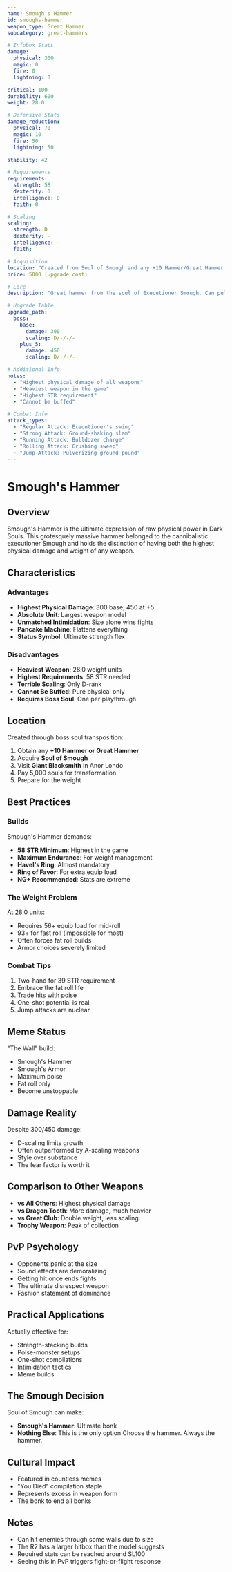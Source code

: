 ```yaml
---
name: Smough's Hammer
id: smoughs-hammer
weapon_type: Great Hammer
subcategory: great-hammers

# Infobox Stats
damage:
  physical: 300
  magic: 0
  fire: 0
  lightning: 0

critical: 100
durability: 600
weight: 28.0

# Defensive Stats  
damage_reduction:
  physical: 70
  magic: 10
  fire: 50
  lightning: 50

stability: 42

# Requirements
requirements:
  strength: 58
  dexterity: 0
  intelligence: 0
  faith: 0

# Scaling
scaling:
  strength: D
  dexterity: -
  intelligence: -
  faith: -

# Acquisition
location: "Created from Soul of Smough and any +10 Hammer/Great Hammer."
price: 5000 (upgrade cost)

# Lore
description: "Great hammer from the soul of Executioner Smough. Can pulverize victims, leaving only a moist spot."

# Upgrade Table
upgrade_path:
  boss:
    base:
      damage: 300
      scaling: D/-/-/-
    plus_5:
      damage: 450
      scaling: D/-/-/-

# Additional Info
notes:
  - "Highest physical damage of all weapons"
  - "Heaviest weapon in the game"
  - "Highest STR requirement"
  - "Cannot be buffed"

# Combat Info
attack_types:
  - "Regular Attack: Executioner's swing"
  - "Strong Attack: Ground-shaking slam"
  - "Running Attack: Bulldozer charge"
  - "Rolling Attack: Crushing sweep"
  - "Jump Attack: Pulverizing ground pound"
---
```


# Smough's Hammer

## Overview
Smough's Hammer is the ultimate expression of raw physical power in Dark Souls. This grotesquely massive hammer belonged to the cannibalistic executioner Smough and holds the distinction of having both the highest physical damage and weight of any weapon.

## Characteristics

### Advantages
- **Highest Physical Damage**: 300 base, 450 at +5
- **Absolute Unit**: Largest weapon model
- **Unmatched Intimidation**: Size alone wins fights
- **Pancake Machine**: Flattens everything
- **Status Symbol**: Ultimate strength flex

### Disadvantages
- **Heaviest Weapon**: 28.0 weight units
- **Highest Requirements**: 58 STR needed
- **Terrible Scaling**: Only D-rank
- **Cannot Be Buffed**: Pure physical only
- **Requires Boss Soul**: One per playthrough

## Location
Created through boss soul transposition:
1. Obtain any **+10 Hammer or Great Hammer**
2. Acquire **Soul of Smough**
3. Visit **Giant Blacksmith** in Anor Londo
4. Pay 5,000 souls for transformation
5. Prepare for the weight

## Best Practices

### Builds
Smough's Hammer demands:
- **58 STR Minimum**: Highest in the game
- **Maximum Endurance**: For weight management
- **Havel's Ring**: Almost mandatory
- **Ring of Favor**: For extra equip load
- **NG+ Recommended**: Stats are extreme

### The Weight Problem
At 28.0 units:
- Requires 56+ equip load for mid-roll
- 93+ for fast roll (impossible for most)
- Often forces fat roll builds
- Armor choices severely limited

### Combat Tips
1. Two-hand for 39 STR requirement
2. Embrace the fat roll life
3. Trade hits with poise
4. One-shot potential is real
5. Jump attacks are nuclear

## Meme Status
"The Wall" build:
- Smough's Hammer
- Smough's Armor
- Maximum poise
- Fat roll only
- Become unstoppable

## Damage Reality
Despite 300/450 damage:
- D-scaling limits growth
- Often outperformed by A-scaling weapons
- Style over substance
- The fear factor is worth it

## Comparison to Other Weapons
- **vs All Others**: Highest physical damage
- **vs Dragon Tooth**: More damage, much heavier
- **vs Great Club**: Double weight, less scaling
- **Trophy Weapon**: Peak of collection

## PvP Psychology
- Opponents panic at the size
- Sound effects are demoralizing  
- Getting hit once ends fights
- The ultimate disrespect weapon
- Fashion statement of dominance

## Practical Applications
Actually effective for:
- Strength-stacking builds
- Poise-monster setups
- One-shot compilations
- Intimidation tactics
- Meme builds

## The Smough Decision
Soul of Smough can make:
- **Smough's Hammer**: Ultimate bonk
- **Nothing Else**: This is the only option
Choose the hammer. Always the hammer.

## Cultural Impact
- Featured in countless memes
- "You Died" compilation staple
- Represents excess in weapon form
- The bonk to end all bonks

## Notes
- Can hit enemies through some walls due to size
- The R2 has a larger hitbox than the model suggests
- Required stats can be reached around SL100
- Seeing this in PvP triggers fight-or-flight response